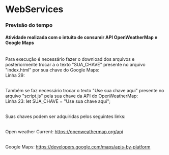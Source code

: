 # WebServices

<h3>Previsão do tempo</h3>

<h4>Atividade realizada com o intuito de consumir API OpenWeatherMap e Google Maps</h4>

<br>Para execução é necessário fazer o download dos arquivos e posteriormente trocar a o texto "SUA_CHAVE" presente no arquivo "index.html" por sua chave do Google Maps:
<br>Linha 29: <script src="http://maps.googleapis.com/maps/api/js?key=SUA_CHAVE"></script>

<br>Também se faz necessário trocar o texto "Use sua chave aqui" presente no arquivo "script.js" pela sua chave da API do OpenWeatherMap:
<br>Linha 23: let SUA_CHAVE = "Use sua chave aqui";

<br>Suas chaves podem ser adquiridas pelos seguintes links:

<br>Open weather Current: https://openweathermap.org/api

<br>Google Maps: https://developers.google.com/maps/apis-by-platform

